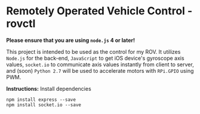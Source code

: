# Remotely Operated Vehicle Control - rovctl
**Please ensure that you are using `node.js` 4 or later!**

This project is intended to be used as the control for my ROV. It utilizes `Node.js` for the back-end, `JavaScript` to get iOS device's gyroscope axis values, `socket.io` to communicate axis values instantly from client to server, and (soon) `Python 2.7` will be used to accelerate motors with `RPi.GPIO` using PWM.

**Instructions:** Install dependencies

```
npm install express --save
npm install socket.io --save
```
